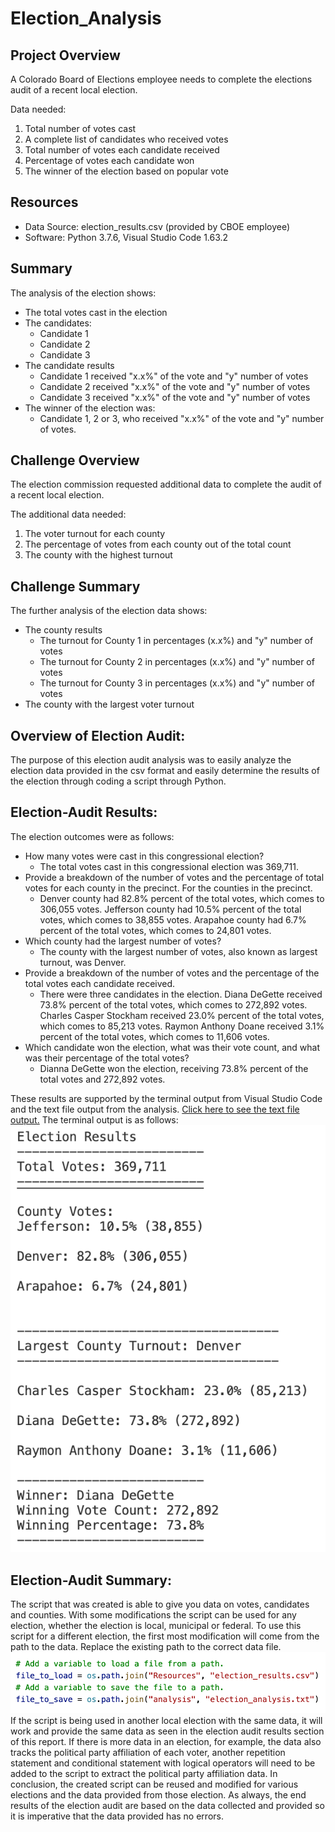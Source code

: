 # Election_Analysis

## Project Overview
A Colorado Board of Elections employee needs to complete the elections audit of a recent local election.

Data needed:
1. Total number of votes cast
2. A complete list of candidates who received votes
3. Total number of votes each candidate received
4. Percentage of votes each candidate won
5. The winner of the election based on popular vote

## Resources
- Data Source: election_results.csv (provided by CBOE employee)
- Software: Python 3.7.6, Visual Studio Code 1.63.2
## Summary
The analysis of the election shows:
- The total votes cast in the election
- The candidates:
    - Candidate 1
    - Candidate 2
    - Candidate 3
- The candidate results
    - Candidate 1 received "x.x%" of the vote and "y" number of votes
    - Candidate 2 received "x.x%" of the vote and "y" number of votes
    - Candidate 3 received "x.x%" of the vote and "y" number of votes
- The winner of the election was:
    - Candidate 1, 2 or 3, who received "x.x%" of the vote and "y" number of votes.
    
## Challenge Overview
The election commission requested additional data to complete the audit of a recent local election.

The additional data needed:
1. The voter turnout for each county
2. The percentage of votes from each county out of the total count
3. The county with the highest turnout

## Challenge Summary
The further analysis of the election data shows:
- The county results
    - The turnout for County 1 in percentages (x.x%) and "y" number of votes  
    - The turnout for County 2 in percentages (x.x%) and "y" number of votes  
    - The turnout for County 3 in percentages (x.x%) and "y" number of votes  
- The county with the largest voter turnout

## Overview of Election Audit:
The purpose of this election audit analysis was to easily analyze the election data provided in the csv format and easily determine the results of the election through coding a script through Python. 

## Election-Audit Results: 
The election outcomes were as follows:
- How many votes were cast in this congressional election? 
    - The total votes cast in this congressional election was 369,711.
- Provide a breakdown of the number of votes and the percentage of total votes for each county in the precinct. For the counties in the precinct. 
    - Denver county had 82.8% percent of the total votes, which comes to 306,055 votes. Jefferson county had 10.5% percent of the total votes, which comes to 38,855 votes. Arapahoe county had 6.7% percent of the total votes, which comes to 24,801 votes.
- Which county had the largest number of votes?
    - The county with the largest number of votes, also known as largest turnout, was Denver.
- Provide a breakdown of the number of votes and the percentage of the total votes each candidate received. 
    - There were three candidates in the election. Diana DeGette received 73.8% percent of the total votes, which comes to 272,892 votes. Charles Casper Stockham received 23.0% percent of the total votes, which comes to 85,213 votes. Raymon Anthony Doane received 3.1% percent of the total votes, which comes to 11,606 votes.
- Which candidate won the election, what was their vote count, and what was their percentage of the total votes? 
    - Dianna DeGette won the election, receiving 73.8% percent of the total votes and 272,892 votes.

These results are supported by the terminal output from Visual Studio Code and the text file output from the analysis. [Click here to see the text file output.](Analysis/election_analysis.txt) The terminal output is as follows:  
![This is an image](Resources/VSCode_terminal_output_screenshot.png)

## Election-Audit Summary: 
The script that was created is able to give you data on votes, candidates and counties. With some modifications the script can be used for any election, whether the election is local, municipal or federal. To use this script for a different election, the first most modification will come from the path to the data. Replace the existing path to the correct data file. ![This is an image](Resources/data_file_path_screenshot.png)
If the script is being used in another local election with the same data, it will work and provide the same data as seen in the election audit results section of this report. If there is more data in an election, for example, the data also tracks the political party affiliation of each voter, another repetition statement and conditional statement with logical operators will need to be added to the script to extract the political party affiliation data. In conclusion, the created script can be reused and modified for various elections and the data provided from those election. As always, the end results of the election audit are based on the data collected and provided so it is imperative that the data provided has no errors.
